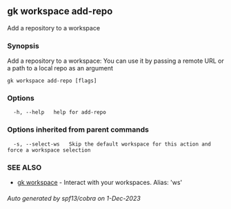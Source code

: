 ## gk workspace add-repo

Add a repository to a workspace

### Synopsis

Add a repository to a workspace: You can use it by passing a remote URL or a path to a local repo as an argument

```
gk workspace add-repo [flags]
```

### Options

```
  -h, --help   help for add-repo
```

### Options inherited from parent commands

```
  -s, --select-ws   Skip the default workspace for this action and force a workspace selection
```

### SEE ALSO

* [gk workspace](gk_workspace.md)	 - Interact with your workspaces. Alias: 'ws'

###### Auto generated by spf13/cobra on 1-Dec-2023
